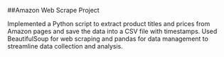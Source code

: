 ##Amazon Web Scrape Project

Implemented a Python script to extract product titles and prices from Amazon pages and save the data into a CSV file with timestamps. Used BeautifulSoup for web scraping and pandas for data management to streamline data collection and analysis.
